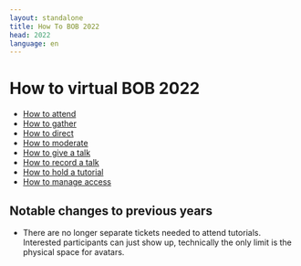 ```yaml
---
layout: standalone
title: How To BOB 2022
head: 2022
language: en
---
```


# How to virtual BOB 2022
- [How to attend](how-to-attend.html)
- [How to gather](how-to-gather.html)
- [How to direct](how-to-direct.html)
- [How to moderate](how-to-moderate.html)
- [How to give a talk](how-to-talk.html)
- [How to record a talk](how-to-record.html)
- [How to hold a tutorial](how-to-tutorial.html)
- [How to manage access](how-to-access.html)

## Notable changes to previous years

- There are no longer separate tickets needed to attend tutorials.  Interested
  participants can just show up, technically the only limit is the physical
  space for avatars.
